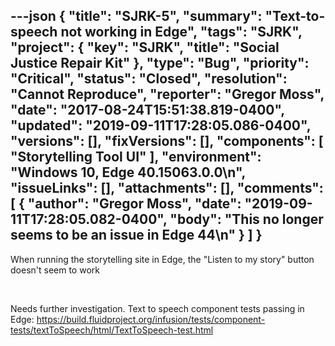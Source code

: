 ---json
{
  "title": "SJRK-5",
  "summary": "Text-to-speech not working in Edge",
  "tags": "SJRK",
  "project": {
    "key": "SJRK",
    "title": "Social Justice Repair Kit"
  },
  "type": "Bug",
  "priority": "Critical",
  "status": "Closed",
  "resolution": "Cannot Reproduce",
  "reporter": "Gregor Moss",
  "date": "2017-08-24T15:51:38.819-0400",
  "updated": "2019-09-11T17:28:05.086-0400",
  "versions": [],
  "fixVersions": [],
  "components": [
    "Storytelling Tool UI"
  ],
  "environment": "Windows 10, Edge 40.15063.0.0\n",
  "issueLinks": [],
  "attachments": [],
  "comments": [
    {
      "author": "Gregor Moss",
      "date": "2019-09-11T17:28:05.082-0400",
      "body": "This no longer seems to be an issue in Edge 44\n"
    }
  ]
}
---
When running the storytelling site in Edge, the "Listen to my story" button doesn't seem to work

 

Needs further investigation. Text to speech component tests passing in Edge: <https://build.fluidproject.org/infusion/tests/component-tests/textToSpeech/html/TextToSpeech-test.html>

        
